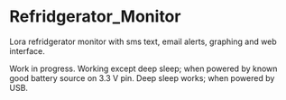 # Refridgerator_Monitor
Lora refridgerator monitor with sms text, email alerts, graphing and web interface.

Work in progress. Working except deep sleep; when powered by known good battery source 
on 3.3 V pin.  Deep sleep works; when powered by USB.
